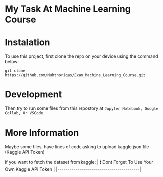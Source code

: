 # My Task At Machine Learning Course

# Instalation
To use this project, first clone the repo on your device using the command below:

```git clone https://github.com/Muhthoriqas/Exam_Machine_Learning_Course.git```

# Development
Then try to run some files from this repostory at ```Jupyter Notebook, Google Collab, Or VSCode```

# More Information
Maybe some files, have lines of code asking to upload kaggle.json file (Kaggle API Token)

if you want to fetch the dataset from kaggle:
| :exclamation:  Dont Forget To Use Your Own Kaggle API Token |
|-----------------------------------------|
